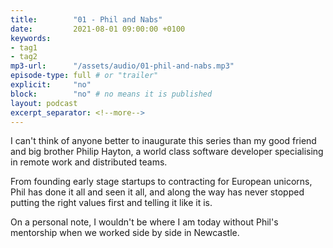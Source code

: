 ```yaml
---
title:        "01 - Phil and Nabs"
date:         2021-08-01 09:00:00 +0100
keywords:
- tag1
- tag2
mp3-url:      "/assets/audio/01-phil-and-nabs.mp3"
episode-type: full # or "trailer"
explicit:     "no"
block:        "no" # no means it is published
layout: podcast
excerpt_separator: <!--more-->
---
```

I can't think of anyone better to inaugurate this series than my good friend and big brother Philip Hayton, a world class software developer specialising in remote work and distributed teams.

From founding early stage startups to contracting for European unicorns, Phil has done it all and seen it all, and along the way has never stopped putting the right values first and telling it like it is.

On a personal note, I wouldn't be where I am today without Phil's mentorship when we worked side by side in Newcastle.
